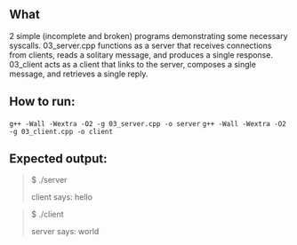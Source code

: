 ## What

2 simple (incomplete and broken) programs demonstrating some necessary syscalls.
03_server.cpp functions as a server that receives connections from clients,
reads a solitary message, and produces a single response. 03_client acts as a client
that links to the server, composes a single message, and retrieves a single reply.

## How to run:

`g++ -Wall -Wextra -O2 -g 03_server.cpp -o server`
`g++ -Wall -Wextra -O2 -g 03_client.cpp -o client`

## Expected output:

> $ ./server
>
> client says: hello

> $ ./client
>
> server says: world
